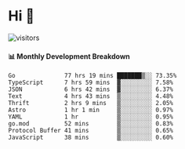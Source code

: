# Hi 👋
 
![visitors](https://visitor-badge.glitch.me/badge?page_id=sorcererxw.sorcererx)

#### 📊 Monthly Development Breakdown

<!--START_SECTION:waka-->
```text
Go              77 hrs 19 mins ███████▒░░ 73.35%
TypeScript      7 hrs 59 mins  ▓░░░░░░░░░ 7.58%
JSON            6 hrs 42 mins  ▓░░░░░░░░░ 6.37%
Text            4 hrs 43 mins  ▒░░░░░░░░░ 4.48%
Thrift          2 hrs 9 mins   ▒░░░░░░░░░ 2.05%
Astro           1 hr 1 min     ▒░░░░░░░░░ 0.97%
YAML            1 hr           ▒░░░░░░░░░ 0.95%
go.mod          52 mins        ▒░░░░░░░░░ 0.83%
Protocol Buffer 41 mins        ▒░░░░░░░░░ 0.65%
JavaScript      38 mins        ▒░░░░░░░░░ 0.60%
```
<!--END_SECTION:waka-->
